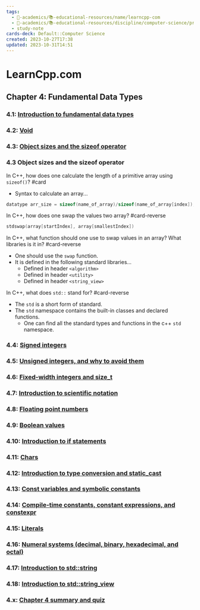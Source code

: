 ```yaml
---
tags:
  - 🔴-academics/📚-educational-resources/name/learncpp-com
  - 🔴-academics/📚-educational-resources/discipline/computer-science/programming-language/cpp
  - study-note
cards-deck: Default::Computer Science
created: 2023-10-27T17:38
updated: 2023-10-31T14:51
---
```


# LearnCpp.com

## Chapter 4꞉ Fundamental Data Types

### 4.1: [Introduction to fundamental data types](https://www.learncpp.com/cpp-tutorial/introduction-to-fundamental-data-types/)

### 4.2: [Void](https://www.learncpp.com/cpp-tutorial/void/)

### 4.3: [Object sizes and the sizeof operator](https://www.learncpp.com/cpp-tutorial/object-sizes-and-the-sizeof-operator/)

### 4.3 Object sizes and the sizeof operator

In C++, how does one calculate the length of a primitive array using `sizeof()`? #card 
- Syntax to calculate an array...
```cpp
datatype arr_size = sizeof(name_of_array)/sizeof(name_of_array[index]);
```


In C++, how does one swap the values two array? #card-reverse 
```cpp
stdswap(array[startIndex], array[smallestIndex])
```


In C++, what function should one use to swap values in an array? What libraries is it in? #card-reverse 
- One should use the `swap` function.
- It is defined in the following standard libraries...
	- Defined in header `<algorithm>`
	- Defined in header `<utility>`
	- Defined in header `<string_view>`


In C++, what does `std::` stand for? #card-reverse
- The `std` is a short form of standard.
- The `std` namespace contains the built-in classes and declared functions.
	- One can find all the standard types and functions in the c++ `std` namespace.


### 4.4: [Signed integers](https://www.learncpp.com/cpp-tutorial/signed-integers/)

### 4.5: [Unsigned integers, and why to avoid them](https://www.learncpp.com/cpp-tutorial/unsigned-integers-and-why-to-avoid-them/)

### 4.6: [Fixed-width integers and size_t](https://www.learncpp.com/cpp-tutorial/fixed-width-integers-and-size-t/)

### 4.7: [Introduction to scientific notation](https://www.learncpp.com/cpp-tutorial/introduction-to-scientific-notation/)

### 4.8: [Floating point numbers](https://www.learncpp.com/cpp-tutorial/floating-point-numbers/)

### 4.9: [Boolean values](https://www.learncpp.com/cpp-tutorial/boolean-values/)

### 4.10: [Introduction to if statements](https://www.learncpp.com/cpp-tutorial/introduction-to-if-statements/)

### 4.11: [Chars](https://www.learncpp.com/cpp-tutorial/chars/)

### 4.12: [Introduction to type conversion and static_cast](https://www.learncpp.com/cpp-tutorial/introduction-to-type-conversion-and-static_cast/)

### 4.13: [Const variables and symbolic constants](https://www.learncpp.com/cpp-tutorial/const-variables-and-symbolic-constants/)

### 4.14: [Compile-time constants, constant expressions, and constexpr](https://www.learncpp.com/cpp-tutorial/compile-time-constants-constant-expressions-and-constexpr/)

### 4.15: [Literals](https://www.learncpp.com/cpp-tutorial/literals/)

### 4.16: [Numeral systems (decimal, binary, hexadecimal, and octal)](https://www.learncpp.com/cpp-tutorial/numeral-systems-decimal-binary-hexadecimal-and-octal/)

### 4.17: [Introduction to std::string](https://www.learncpp.com/cpp-tutorial/introduction-to-stdstring/) 

### 4.18: [Introduction to std::string_view](https://www.learncpp.com/cpp-tutorial/introduction-to-stdstring_view/) 

### 4.x: [Chapter 4 summary and quiz](https://www.learncpp.com/cpp-tutorial/chapter-4-summary-and-quiz/)
